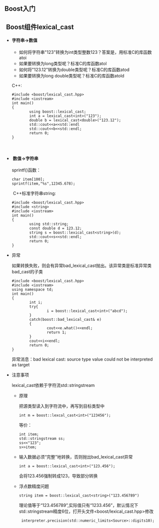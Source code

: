 ## Boost入门



##   Boost组件lexical_cast

- #### 字符串→数值

  - 如何将字符串"123"转换为int类型整数123？答案是，用标准C的库函数atoi
  - 如果要转换为long类型呢？标准C的库函数atol
  - 如何将"123.12"转换为double类型呢？标准C的库函数atod
  - 如果要转换为long double类型呢？标准C的库函数atold

  C++:

  ```
  #include <boost/lexical_cast.hpp>
  #include <iostream>
  int main()
  {
          using boost::lexical_cast;
          int a = lexical_cast<int>("123");
          double b = lexical_cast<double>("123.12");
          std::cout<<a<<std::endl
          std::cout<<b<<std::endl;
          return 0;
  }
  ```

  ​


- ####  数值→字符串

  sprintf()函数：

  ```
  char item[100];
  sprintf(item,"%s",12345.678);
  ```

  ​
  C++标准字符串string:

  ```
  #include <boost/lexical_cast.hpp>
  #include <string>
  #include <iostream>
  int main()
  {
          using std::string;
          const double d = 123.12;
          string s = boost::lexical_cast<string>(d);
          std::cout<<s<<std::endl;
          return 0;
  }
  ```

- 异常

  如果转换失败，则会有异常bad_lexical_cast抛出。该异常类是标准异常类bad_cast的子类

  ```
  #include <boost/lexical_cast.hpp>
  #include <iostream>
  using namespace td;
  int main()
  {
          int i;
          try{
                  i = boost::lexical_cast<int>("abcd");
          }
          catch(boost::bad_lexical_cast& e)
          {
                  cout<<e.what()<<endl; 
                  return 1;
          }
          cout<<i<<endl;
          return 0;
  }
  ```

  异常消息：bad lexical cast: source type value could not be interpreted as target

- 注意事项

  lexical_cast依赖于字符流std::stringstream

  - 原理

    把源类型读入到字符流中，再写到目标类型中

    ```
    int m = boost::lexcal_cast<int>("123456");
    ```

    ​等价：
    ```
    int item;
    std::stringstream ss;
    ss<<"123";
    s>>item;
    ```

  - 输入数据必须“完整”地转换，否则抛出bad_lexical_cast异常

    ```
    int a = boost::lexical_cast<int>("123.456");
    ```

    会将123.456强制转成123，导致部分转换

  - 浮点数精度问题

    ```
    string item = boost::lexical_cast<string>("123.456789")
    ```

    理论值等于“123.456789”,实际值只有“1233.456”，默认情况下std::stringstream精度6位，打开头文件<boost/lexical_cast.hpp>修改

    ```
     interpreter.precision(std::numeric_limits<Source>::digits10);
    ```

    ​

